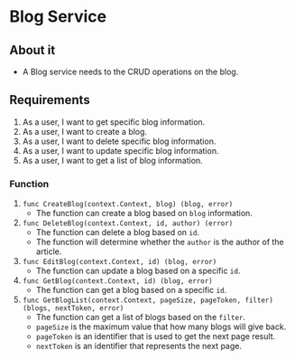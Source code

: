 # Blog Service
## About it
- A Blog service needs to the CRUD operations on the blog.

## Requirements
1. As a user, I want to get specific blog information.
2. As a user, I want to create a blog.
3. As a user, I want to delete specific blog information.
4. As a user, I want to update specific blog information.
5. As a user, I want to get a list of blog information.
### Function
1. `func CreateBlog(context.Context, blog) (blog, error)`
    - The function can create a blog based on `blog` information.
2. `func DeleteBlog(context.Context, id, author) (error)`
   - The function can delete a blog based on `id`.
   - The function will determine whether the `author` is the author of the article.
3. `func EditBlog(context.Context, id) (blog, error)`
   - The function can update a blog based on a specific `id`.
4. `func GetBlog(context.Context, id) (blog, error)`
   - The function can get a blog based on a specific `id`.
5. `func GetBlogList(context.Context, pageSize, pageToken, filter) (blogs, nextToken, error)`
   - The function can get a list of blogs based on the `filter`.
   - `pageSize` is the maximum value that how many blogs will give back.
   - `pageToken` is an identifier that is used to get the next page result.
   - `nextToken` is an identifier that represents the next page.